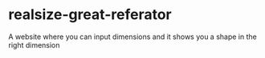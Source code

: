 # realsize-great-referator
A website where you can input dimensions and it shows you a shape in the right dimension
